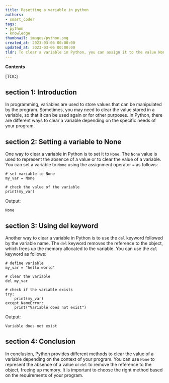 ```yaml
---
title: Resetting a variable in python
authors:
- smart_coder
tags:
- python
- knowledge
thumbnail: images/python.png
created_at: 2023-03-06 00:00:00
updated_at: 2023-03-06 00:00:00
tldr: To clear a variable in Python, you can assign it to the value None or use the del keyword.
---
```


**Contents**

[TOC]

## section 1: Introduction
In programming, variables are used to store values that can be manipulated by the program. Sometimes, you may need to clear the value stored in a variable, so that it can be used again or for other purposes. In Python, there are different ways to clear a variable depending on the specific needs of your program.


## section 2: Setting a variable to None
One way to clear a variable in Python is to set it to `None`. The `None` value is used to represent the absence of a value or to clear the value of a variable. You can set a variable to `None` using the assignment operator `=` as follows:

```
# set variable to None
my_var = None

# check the value of the variable
print(my_var)
```

Output:
```
None
```

## section 3: Using del keyword
Another way to clear a variable in Python is to use the `del` keyword followed by the variable name. The `del` keyword removes the reference to the object, which frees up the memory allocated to the variable. You can use the `del` keyword as follows:

```
# define variable
my_var = "hello world"

# clear the variable
del my_var

# check if the variable exists
try:
    print(my_var)
except NameError:
    print("Variable does not exist")
```

Output:
```
Variable does not exist
```

## section 4: Conclusion
In conclusion, Python provides different methods to clear the value of a variable depending on the context of your program. You can use `None` to represent the absence of a value or `del` to remove the reference to the object, freeing up memory. It is important to choose the right method based on the requirements of your program.
